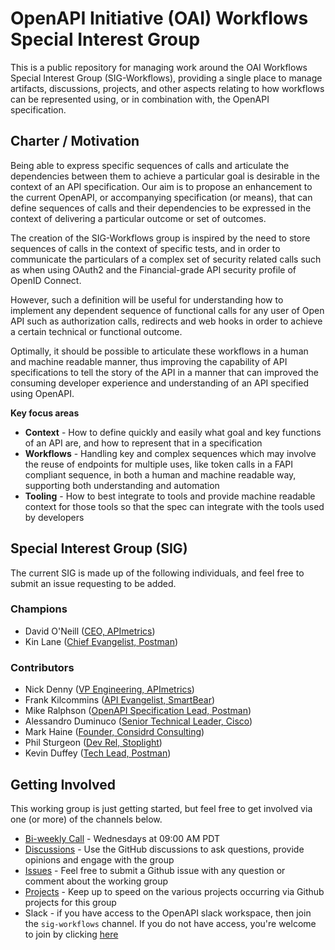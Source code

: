 # OpenAPI Initiative (OAI) Workflows Special Interest Group

This is a public repository for managing work around the OAI Workflows Special Interest Group (SIG-Workflows), 
providing a single place to manage artifacts, discussions, projects, and other aspects relating to how workflows can be represented using, or in combination with, the OpenAPI specification.

## Charter / Motivation

Being able to express specific sequences of calls and articulate the dependencies between them to achieve a particular goal is desirable in the context of an API specification. 
Our aim is to propose an enhancement to the current OpenAPI, or accompanying specification (or means), that can define sequences of calls and their dependencies to be expressed in the context of delivering a particular outcome or set of outcomes. 

The creation of the SIG-Workflows group is inspired by the need to store sequences of calls in the context of specific tests, and in order to communicate the particulars of a complex set of security related calls such as when using OAuth2 and the Financial-grade API security profile of OpenID Connect. 

However, such a definition will be useful for understanding how to implement any dependent sequence of functional calls for any user of Open API such as authorization calls, redirects and web hooks in order to achieve a certain technical or functional outcome.

Optimally, it should be possible to articulate these workflows in a human and machine readable manner, thus improving the capability of API specifications to tell the story of the API in a manner that can improved the consuming developer experience and understanding of an API specified using OpenAPI.

**Key focus areas**
- **Context** - How to define quickly and easily what goal and key functions of an API are, and how to represent that in a specification
- **Workflows** - Handling key and complex sequences which may involve the reuse of endpoints for multiple uses, like token calls in a FAPI compliant sequence, in both a human and machine readable way, supporting both understanding and automation
- **Tooling** - How to best integrate to tools and provide machine readable context for those tools so that the spec can integrate with the tools used by developers



## Special Interest Group (SIG)

The current SIG is made up of the following individuals, and feel free to submit an issue requesting to be added.

### Champions

- David O'Neill ([CEO, APImetrics](https://www.linkedin.com/in/davidon/))
- Kin Lane ([Chief Evangelist, Postman](https://www.linkedin.com/in/kinlane/))

### Contributors

- Nick Denny ([VP Engineering, APImetrics](https://www.linkedin.com/in/nickdenny/))
- Frank Kilcommins ([API Evangelist, SmartBear](https://www.linkedin.com/in/frank-kilcommins))
- Mike Ralphson ([OpenAPI Specification Lead, Postman](https://www.linkedin.com/in/mikeralphson/))
- Alessandro Duminuco ([Senior Technical Leader, Cisco](https://www.linkedin.com/in/alessandroduminuco/))
- Mark Haine ([Founder, Considrd Consulting](https://www.linkedin.com/in/mark-haine/))
- Phil Sturgeon ([Dev Rel, Stoplight](https://www.linkedin.com/in/philipsturgeon/))
- Kevin Duffey ([Tech Lead, Postman](https://www.linkedin.com/in/kmd/))


## Getting Involved

This working group is just getting started, but feel free to get involved via one (or more) of the channels below.

- [Bi-weekly Call](https://github.com/OAI/sig-workflows/discussions/5) - Wednesdays at 09:00 AM PDT
- [Discussions](https://github.com/OAI/sig-workflows/discussions) - Use the GitHub discussions to ask questions, provide opinions and engage with the group
- [Issues](https://github.com/OAI/sig-workflows/issues) - Feel free to submit a Github issue with any question or comment about the working group
- [Projects](https://github.com/OAI/sig-workflows/projects) - Keep up to speed on the various projects occurring via Github projects for this group
- Slack - if you have access to the OpenAPI slack workspace, then join the `sig-workflows` channel. If you do not have access, you're welcome to join by clicking [here](https://communityinviter.com/apps/open-api/openapi)
